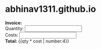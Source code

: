# abhinav1311.github.io

<html ng-app>
  <head>
    <title>My AngularJS App</title>
    <script src="https://ajax.googleapis.com/ajax/libs/angularjs/1.5.6/angular.min.js"></script>
  </head>
  <body>
  <div ng-app >
  <b>Invoice:</b>
  <div>
    Quantity: <input type="number" min="0" ng-model="qty">
  </div>
  <div>
    Costs: <input type="number" min="0" ng-model="cost">
  </div>
  <div>
    <b>Total:</b> {{qty * cost | number:4}}
  </div>
</div>
  </body>
</html>
